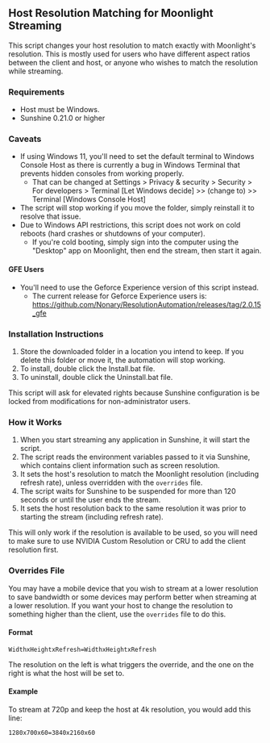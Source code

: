## Host Resolution Matching for Moonlight Streaming

This script changes your host resolution to match exactly with Moonlight's resolution. This is mostly used for users who have different aspect ratios between the client and host, or anyone who wishes to match the resolution while streaming.

### Requirements

- Host must be Windows.
- Sunshine 0.21.0 or higher

### Caveats
 - If using Windows 11, you'll need to set the default terminal to Windows Console Host as there is currently a bug in Windows Terminal that prevents hidden consoles from working properly.
    * That can be changed at Settings > Privacy & security > Security > For developers > Terminal [Let Windows decide] >> (change to) >> Terminal [Windows Console Host]
 - The script will stop working if you move the folder, simply reinstall it to resolve that issue.
 - Due to Windows API restrictions, this script does not work on cold reboots (hard crashes or shutdowns of your computer).
    * If you're cold booting, simply sign into the computer using the "Desktop" app on Moonlight, then end the stream, then start it again. 

#### GFE Users
- You'll need to use the Geforce Experience version of this script instead. 
  - The current release for Geforce Experience users is: https://github.com/Nonary/ResolutionAutomation/releases/tag/2.0.15_gfe

### Installation Instructions
1. Store the downloaded folder in a location you intend to keep. If you delete this folder or move it, the automation will stop working.
2. To install, double click the Install.bat file.
3. To uninstall, double click the Uninstall.bat file.

This script will ask for elevated rights because Sunshine configuration is be locked from modifications for non-administrator users.

### How it Works
1. When you start streaming any application in Sunshine, it will start the script.
2. The script reads the environment variables passed to it via Sunshine, which contains client information such as screen resolution.
3. It sets the host's resolution to match the Moonlight resolution (including refresh rate), unless overridden with the `overrides` file.
4. The script waits for Sunshine to be suspended for more than 120 seconds or until the user ends the stream.
5. It sets the host resolution back to the same resolution it was prior to starting the stream (including refresh rate).

This will only work if the resolution is available to be used, so you will need to make sure to use NVIDIA Custom Resolution or CRU to add the client resolution first.

### Overrides File
You may have a mobile device that you wish to stream at a lower resolution to save bandwidth or some devices may perform better when streaming at a lower resolution. If you want your host to change the resolution to something higher than the client, use the `overrides` file to do this.

#### Format
```
WidthxHeightxRefresh=WidthxHeightxRefresh
```

The resolution on the left is what triggers the override, and the one on the right is what the host will be set to.

#### Example
To stream at 720p and keep the host at 4k resolution, you would add this line:
```
1280x700x60=3840x2160x60
```
